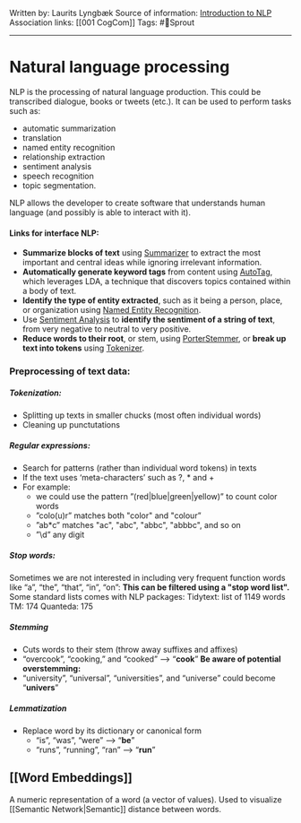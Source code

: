 Written by: Laurits Lyngbæk
Source of information: [Introduction to NLP](https://algorithmia.com/blog/introduction-natural-language-processing-nlp)
Association links: [[001 CogCom]]
Tags: #🌿Sprout 
___
# Natural language processing 
NLP is the processing of natural language production. This could be transcribed dialogue, books or tweets (etc.). It can be used to perform tasks such as:
- automatic summarization
- translation 
- named entity recognition
 - relationship extraction
 - sentiment analysis
 - speech recognition
 - topic segmentation.

NLP allows the developer to create software that understands human language (and possibly is able to interact with it).


#### Links for interface NLP:

-   **Summarize blocks of text** using [Summarizer](https://algorithmia.com/algorithms/nlp/Summarizer?utm_source=blog&utm_medium=post&utm_campaign=nlp) to extract the most important and central ideas while ignoring irrelevant information. 
-   **Automatically generate keyword tags** from content using [AutoTag](https://algorithmia.com/algorithms/nlp/AutoTag?utm_source=blog&utm_medium=post&utm_campaign=nlp), which leverages LDA, a technique that discovers topics contained within a body of text.
-   **Identify the type of entity extracted**, such as it being a person, place, or organization using [Named Entity Recognition](https://algorithmia.com/algorithms/StanfordNLP/NamedEntityRecognition?utm_source=blog&utm_medium=post&utm_campaign=nlp).
-   Use [Sentiment Analysis](https://algorithmia.com/algorithms/nlp/SentimentAnalysis?utm_source=blog&utm_medium=post&utm_campaign=nlp) to **identify the sentiment of a string of text**, from very negative to neutral to very positive.
-   **Reduce words to their root**, or stem, using [PorterStemmer](https://algorithmia.com/algorithms/codeb34v3r/PorterStemmer?utm_source=blog&utm_medium=post&utm_campaign=nlp), or **break up text into tokens** using [Tokenizer](https://algorithmia.com/algorithms/ApacheOpenNLP/Tokenizer?utm_source=blog&utm_medium=post&utm_campaign=nlp).

### Preprocessing of text data:
##### **Tokenization:**
- Splitting up texts in smaller chucks (most often individual words) 
- Cleaning up punctutations 

##### **Regular expressions:**
- Search for patterns (rather than individual word tokens) in texts
- If the text uses ‘meta-characters’ such as ?, * and + 
- For example: 
	- we could use the pattern ”(red|blue|green|yellow)” to count color words 
	- ”colo(u)r” matches both "color" and "colour”
	- ”ab*c” matches "ac", "abc", "abbc", "abbbc", and so on 
	- ”\d” any digit 

##### **Stop words:**
Sometimes we are not interested in including very frequent function words like “a”, “the”, “that”, “in”, “on”:
**This can be filtered using a "stop word list".** Some standard lists comes with NLP packages:
Tidytext: list of 1149 words 
TM: 174 
Quanteda: 175

##### **Stemming**
- Cuts words to their stem (throw away suffixes and affixes)
- “overcook”, “cooking,” and “cooked” --> “**cook**”
**Be aware of potential overstemming:** 
- “university”, “universal”, “universities”, and “universe” could become “**univers**”

##### **Lemmatization**
- Replace word by its dictionary or canonical form
	- “is”, “was”, “were” --> “**be**” 
	-  “runs”, “running”, “ran” --> “**run**”


## [[Word Embeddings]]
A numeric representation of a word (a vector of values). Used to visualize [[Semantic Network|Semantic]] distance between words.


